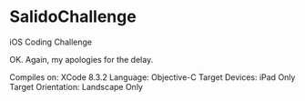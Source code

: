# SalidoChallenge
iOS Coding Challenge

OK.  Again, my apologies for the delay.  

Compiles on: XCode 8.3.2
Language: Objective-C
Target Devices: iPad Only
Target Orientation: Landscape Only
